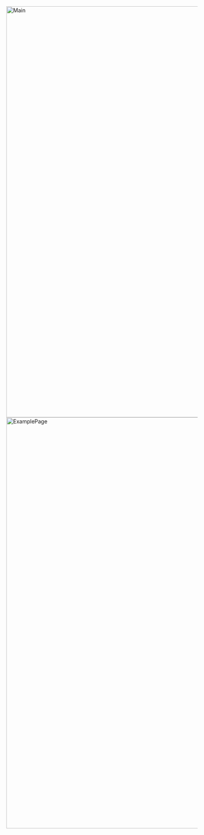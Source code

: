 <img width="1920" height="1080" alt="Main" src="https://github.com/user-attachments/assets/ab3d19da-cd55-45cc-bb0e-cad10ef535c0" />
<img width="1920" height="1080" alt="ExamplePage" src="https://github.com/user-attachments/assets/f0e59539-77f3-4c2b-8e07-33c2353b84b6" />
